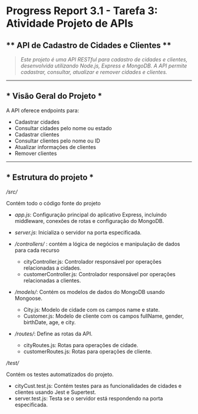 # Progress Report 3.1 - Tarefa 3: Atividade Projeto de APIs

##  ** API de Cadastro de Cidades e Clientes **

>_Este projeto é uma API RESTful para cadastro de cidades e clientes, desenvolvida utilizando Node.js, Express e MongoDB. A API permite cadastrar, consultar, atualizar e remover cidades e clientes._


---
## * Visão Geral do Projeto * 

A API oferece endpoints para:
- Cadastrar cidades
- Consultar cidades pelo nome ou estado
- Cadastrar clientes
- Consultar clientes pelo nome ou ID
- Atualizar informações de clientes
- Remover clientes

---
## * Estrutura do projeto *
  *_/src/_* 

  Contém todo o código fonte do projeto
  - _app.js_: Configuração principal do aplicativo Express, incluindo middleware, conexões de rotas e configuração do MongoDB.

  - _server.js_: Inicializa o servidor na porta especificada.
  
- _/controllers/_ : contém a lógica de negócios e manipulação de dados para cada recurso
  - cityController.js: Controlador responsável por operações relacionadas a cidades.
  - customerController.js: Controlador responsável por operações relacionadas a clientes.

- _/models/_: Contém os modelos de dados do MongoDB usando Mongoose.
  - City.js: Modelo de cidade com os campos name e state.
  - Customer.js: Modelo de cliente com os campos fullName, gender, birthDate, age, e city.
- _/routes/_: Define as rotas da API.
  - cityRoutes.js: Rotas para operações de cidade.
  - customerRoutes.js: Rotas para operações de cliente.


*_/test/_*

Contém os testes automatizados do projeto.
 - cityCust.test.js: Contém testes para as funcionalidades de cidades e clientes usando Jest e Supertest.
 - server.test.js: Testa se o servidor está respondendo na porta especificada.
